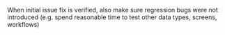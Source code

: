 When initial issue fix is verified, also make sure regression bugs were not introduced (e.g. spend reasonable time to test other data types, screens, workflows)